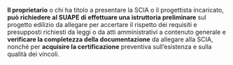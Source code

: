 **Il proprietario** o chi ha titolo a presentare la SCIA o il progettista incaricato, **può richiedere al SUAPE di effettuare una istruttoria preliminare** sul progetto edilizio da allegare per accertare il rispetto dei requisiti e presupposti richiesti da leggi o da atti amministrativi a contenuto generale e **verificare la completezza della documentazione** da allegare alla SCIA, nonché per **acquisire la certificazione** preventiva sull’esistenza e sulla qualità dei vincoli.
